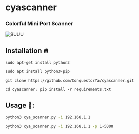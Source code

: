 # cyascanner
### Colorful Mini Port Scanner

![BUUU](https://github.com/ConquestorYa/cyascanner/assets/125274311/4ef25bd9-f818-4fc3-ae9d-f284e5162188)

## Installation :fire:

`sudo apt-get install python3`

`sudo apt install python3-pip`

`git clone https://github.com/ConquestorYa/cyascanner.git`

`cd cyascanner; pip install -r requirements.txt`


## Usage 🧨:
```bash
python3 cya_scanner.py -i 192.168.1.1
```

```bash
python3 cya_scanner.py -i 192.168.1.1 -p 1-5000
```
